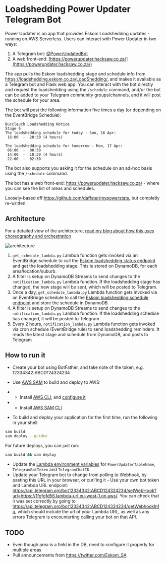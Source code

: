 # Loadshedding Power Updater Telegram Bot
Power Updater is an app that provides Eskom Loadshedding updates - running on AWS Serverless. Users can interact with Power Updater in two ways:
1. A Telegram bot: [@PowerUpdatedBot](https://t.me/PowerUpdatedBot)
2. A web front-end: [https://powerupdater.hacksaw.co.za/](https://powerupdater.hacksaw.co.za/)


The app pulls the Eskom loadshedding stage and schedule info from https://loadshedding.eskom.co.za/LoadShedding/, and makes it available as a Telegram bot and Flask web app. You can interact with the bot directly and request the loadshedding using the `/schedule` command, and/or the bot can be added to your Telegram community groups/channels, and it will post the schedule for your area.

The bot will post the following information five times a day (or depending on the EventBridge Schedule):
```
Buccleuch Loadshedding Notice 
Stage 6  
The loadshedding schedule for today - Sun, 16 Apr: 
 16:00  -  20:30 (4 hours)
  
The loadshedding schedule for tomorrow - Mon, 17 Apr: 
 06:00  -  08:30
 14:00  -  18:30 (4 hours)
 22:00  -  02:30

```

The bot also supports you asking it for the schedule on an ad-hoc basis using the `/schedule` command.

The bot has a web front-end: https://powerupdater.hacksaw.co.za/ - where you can see the list of areas and schedules.

Loosely-based off https://github.com/daffster/mypowerstats, but completly re-written.

## Architecture 

For a detailed view of the architecture, [read my blog about how this uses choreography and orchestration](https://hacksaw.co.za/blog/choreography-and-orchestration-using-aws-serverless/)

![architecture](docs/Architecture.png)

1. `get_schedule_lambda.py` Lambda function gets invoked via an EventBridge schedule to call the [Eskom loadshedding status endpoint](https://loadshedding.eskom.co.za/LoadShedding/GetStatus) and get the loadshedding stage. This is stored on DynamoDB, for each area/location/suburb.
2. A filter is setup on DynamoDB Streams to send changes to the `notification_lambda.py` Lambda function. If the loadshedding stage has changed, the new stage will be sent, which will be posted to Telegram.
3. Once a day, `get_schedule_lambda.py` Lambda function gets invoked via an EventBridge schedule to call the [Eskom loadshedding schedule endpoint](https://loadshedding.eskom.co.za/LoadShedding/GetScheduleM) and store the schedule in DynamoDB. 
4. A filter is setup on DynamoDB Streams to send changes to the `notification_lambda.py` Lambda function. If the loadshedding schedule has changed, it will be posted to Telegram
5. Every 2 hours, `notification_lambda.py` Lambda function gets invoked via cron schedule (EventBridge rule) to send loadshedding reminders. It reads the latest stage and schedule from DynamoDB, and posts to Telegram

## How to run it
- Create your bot using BotFather, and take note of the token, e.g. 12334342:ABCD124324234
- Use [AWS SAM](https://aws.amazon.com/serverless/sam/) to build and deploy to AWS:

- - Install [AWS CLI](https://docs.aws.amazon.com/cli/latest/userguide/install-cliv2.html), and  [configure it](https://docs.aws.amazon.com/cli/latest/userguide/cli-configure-quickstart.html#cli-configure-quickstart-config)
- - Install [AWS SAM CLI](https://docs.aws.amazon.com/serverless-application-model/latest/developerguide/serverless-sam-cli-install.html)
- To build and deploy your application for the first time, run the following in your shell:

```bash
sam build
sam deploy --guided
```

For future deploys, you can just run:

```bash
sam build && sam deploy
```

- Update the [Lambda environment variables](https://docs.aws.amazon.com/lambda/latest/dg/configuration-envvars.html) for `PowerUpdaterTableName`, `TelegramBotToken` and `TelegramChatID`
- Update your Telegram bot to change from polling to Webhook, by pasting this URL in your browser, or curl'ing it - Use your own bot token and Lambda URL endpoint: https://api.telegram.org/bot12334342:ABCD124324234/setWebHook?url=https://1fgfgfd56.lambda-url.eu-west-1.on.aws/. You can check that it was set correctly by going to https://api.telegram.org/bot12334342:ABCD124324234/getWebhookInfo, which should include the url of your Lambda URL, as well as any errors Telegram is encounterting calling your bot on that API.


## TODO

- Even though area is a field in the DB, need to configure it properly for multiple areas
- Pull announcements from https://twitter.com/Eskom_SA
